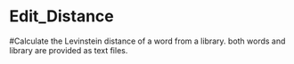 # Edit_Distance
#Calculate the Levinstein distance of a word from a library.
both words and library are provided as text files.
